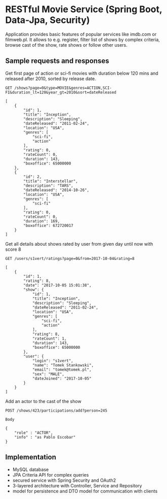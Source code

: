 # RESTful Movie Service (Spring Boot, Data-Jpa, Security)
Application provides basic features of popular services like imdb.com or filmweb.pl. It allows to e.g. register, filter 
list of shows by complex criteria, browse cast of the show, rate shows or follow other users.

## Sample requests and responses
Get first page of action or sci-fi movies with duration below 120 mins and released after 2010, sorted by release date.

    GET /shows?page=0&type=MOVIE&genres=ACTION,SCI-FI&duration_lt=120&year_gt=2010&sort=dateReleased
    
    [
        {
            "id": 1,
            "title": "Inception",
            "description": "Sleeping",
            "dateReleased": "2011-02-24",
            "location": "USA",
            "genres": [
                "sci-fi",
                "action"
            ],
            "rating": 0,
            "rateCount": 0,
            "duration": 143,
            "boxoffice": 65000000
        },
        {
            "id": 2,
            "title": "Interstellar",
            "description": "TARS",
            "dateReleased": "2014-10-26",
            "location": "USA",
            "genres": [
                "sci-fi"
            ],
            "rating": 0,
            "rateCount": 0,
            "duration": 169,
            "boxoffice": 672720017
        }
    ]


Get all details about shows rated by user from given day until now with score 8

    GET /users/s1vert/ratings?page=0&from=2017-10-04&rating=8
    
    [
        {
            "id": 1,
            "rating": 8,
            "date": "2017-10-05 15:01:38",
            "show": {
                "id": 1,
                "title": "Inception",
                "description": "Sleeping",
                "dateReleased": "2011-02-24",
                "location": "USA",
                "genres": [
                    "sci-fi",
                    "action"
                ],
                "rating": 8,
                "rateCount": 1,
                "duration": 143,
                "boxoffice": 65000000
            },
            "user": {
                "login": "s1vert",
                "name": "Tomek Stankowski",
                "email": "tomek@tomek.pl",
                "sex": "MALE",
                "dateJoined": "2017-10-05"
            }
        }
    ]
    
Add an actor to the cast of the show

    POST /shows/423/participations/add?person=245
    
    Body
    
    {
        "role" : "ACTOR",
        "info" : "as Pablo Escobar"
    }
    
    
## Implementation
- MySQL database
- JPA Criteria API for complex queries
- secured service with Spring Security and OAuth2
- 3-layered architecture with Controller, Service and Repository
- model for persistence and DTO model for communication with clients



